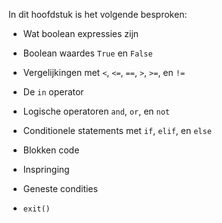 In dit hoofdstuk is het volgende besproken:

-   Wat boolean expressies zijn

-   Boolean waardes `True` en `False`

-   Vergelijkingen met `<`, `<=`, `==`, `>`, `>=`, en `!=`

-   De `in` operator

-   Logische operatoren `and`, `or`, en `not`

-   Conditionele statements met `if`, `elif`, en `else`

-   Blokken code

-   Inspringing

-   Geneste condities

-   `exit()`
